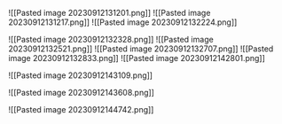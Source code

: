 ![[Pasted image 20230912131201.png]]
![[Pasted image 20230912131217.png]]
![[Pasted image 20230912132224.png]]

![[Pasted image 20230912132328.png]]
![[Pasted image 20230912132521.png]]
![[Pasted image 20230912132707.png]]
![[Pasted image 20230912132833.png]]
![[Pasted image 20230912142801.png]]

![[Pasted image 20230912143109.png]]

![[Pasted image 20230912143608.png]]

![[Pasted image 20230912144742.png]]








